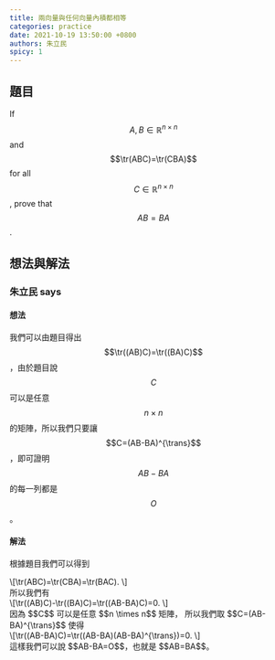 ```yaml
---
title: 兩向量與任何向量內積都相等
categories: practice
date: 2021-10-19 13:50:00 +0800
authors: 朱立民
spicy: 1
---
```


## 題目

If $$A,B \in \mathbb{R}^{n \times n}$$ and $$\tr(ABC)=\tr(CBA)$$ for all $$C \in \mathbb{R}^{n \times n}$$, prove that $$AB=BA$$.

## 想法與解法

### 朱立民 says

#### 想法

我們可以由題目得出 $$\tr((AB)C)=\tr((BA)C)$$，由於題目說 $$C$$ 可以是任意 $$n \times n$$ 的矩陣，所以我們只要讓 $$C=(AB-BA)^{\trans}$$，即可證明 $$AB-BA$$ 的每一列都是 $$O$$。

#### 解法

根據題目我們可以得到
<div>\[\tr(ABC)=\tr(CBA)=\tr(BAC).
\]</div>
所以我們有
<div>\[\tr((AB)C)-\tr((BA)C)=\tr((AB-BA)C)=0.
\]</div>
因為 $$C$$ 可以是任意 $$n \times n$$ 矩陣，
所以我們取 $$C=(AB-BA)^{\trans}$$ 使得 
<div>\[\tr((AB-BA)C)=\tr((AB-BA)(AB-BA)^{\trans})=0.
\]</div>
這樣我們可以說 $$AB-BA=O$$，也就是 $$AB=BA$$。


